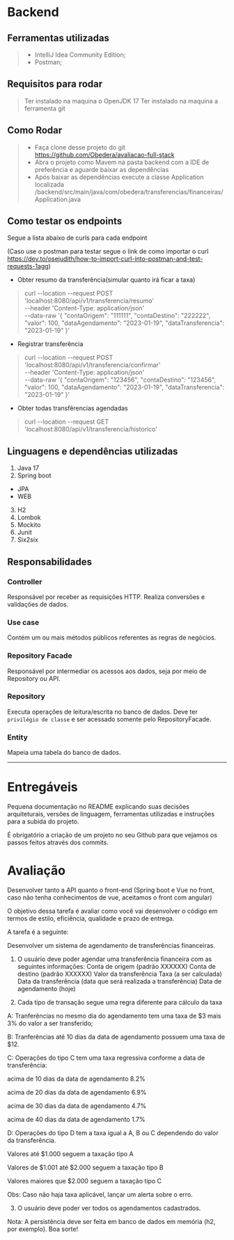 # Backend

## Ferramentas utilizadas 

> * IntelliJ Idea Community Edition;
> * Postman;

## Requisitos para rodar

> Ter instalado na maquina o OpenJDK 17
> Ter instalado na maquina a ferramenta git

## Como Rodar

> * Faça clone desse projeto do git https://github.com/Obedera/avaliacao-full-stack
> * Abra o projeto como Mavem na pasta backend com a IDE de preferência e aguarde baixar as dependências
> * Após baixar as dependências execute a classe Application localizada /backend/src/main/java/com/obedera/transferencias/financeiras/Application.java


## Como testar os endpoints
Segue a lista abaixo de curls para cada endpoint

(Caso use o postman para testar segue o link de como importar o curl https://dev.to/osejudith/how-to-import-curl-into-postman-and-test-requests-1agg)


- Obter resumo da transferência(simular quanto irá ficar a taxa)
> curl --location --request POST 'localhost:8080/api/v1/transferencia/resumo' \
--header 'Content-Type: application/json' \
--data-raw '{
    "contaOrigem": "111111",
    "contaDestino": "222222",
    "valor": 100,
    "dataAgendamento": "2023-01-19",
    "dataTransferencia": "2023-01-19"
}'


- Registrar transferência
> curl --location --request POST 'localhost:8080/api/v1/transferencia/confirmar' \
--header 'Content-Type: application/json' \
--data-raw '{
    "contaOrigem": "123456",
    "contaDestino": "123456",
    "valor": 100,
    "dataAgendamento": "2023-01-19",
    "dataTransferencia": "2023-01-19"
}'


- Obter todas transfêrencias agendadas
> curl --location --request GET 'localhost:8080/api/v1/transferencia/historico'


## Linguagens e dependências utilizadas
1. Java 17
2. Spring boot
- JPA
- WEB
3. H2
4. Lombok
5. Mockito
6. Junit
7. Six2six


## Responsabilidades

### Controller
Responsável por receber as requisições HTTP. Realiza conversões e validações de dados.

### Use case
Contém um ou mais métodos públicos referentes as regras de negócios. 

### Repository Facade
Responsável por intermediar os acessos aos dados, seja por meio de Repository ou API. 

### Repository
Executa operações de leitura/escrita no banco de dados. Deve ter `privilégio de classe` e ser acessado somente pelo RepositoryFacade.

### Entity
Mapeia uma tabela do banco de dados.


-----------------------------------------------------


# Entregáveis
 Pequena documentação no README explicando suas decisões arquiteturais, versões de linguagem,
ferramentas utilizadas e instruções para a subida do projeto.

 É obrigatório a criação de um projeto no seu Github para que vejamos os passos feitos
através dos commits.

# Avaliação

Desenvolver tanto a API quanto o front-end (Spring boot e Vue no front, caso não tenha conhecimentos de vue, aceitamos o front com angular)

O objetivo dessa tarefa é avaliar como você vai desenvolver o código em termos de estilo,
eficiência, qualidade e prazo de entrega.

A tarefa é a seguinte:

Desenvolver um sistema de agendamento de transferências financeiras.

1) O usuário deve poder agendar uma transferência financeira com as seguintes
 informações:
 Conta de origem (padrão XXXXXX)
 Conta de destino (padrão XXXXXX)
 Valor da transferência
 Taxa (a ser calculada)
 Data da transferência (data que será realizada a transferência)
 Data de agendamento (hoje)
 
2) Cada tipo de transação segue uma regra diferente para cálculo da taxa

 A: Tranferências no mesmo dia do agendamento tem uma taxa de $3 mais 3% do valor a
ser transferido;

B: Tranferências até 10 dias da data de agendamento possuem uma taxa de $12.

C: Operações do tipo C tem uma taxa regressiva conforme a data de
transferência:

 acima de 10 dias da data de agendamento 8.2%
 
 acima de 20 dias da data de agendamento 6.9%
 
 acima de 30 dias da data de agendamento 4.7%
 
 acima de 40 dias da data de agendamento 1.7%
 
 D: Operações do tipo D tem a taxa igual a A, B ou C dependendo do valor da
transferência.

 Valores até $1.000 seguem a taxação tipo A
 
 Valores de $1.001 até $2.000 seguem a taxação tipo B
 
 Valores maiores que $2.000 seguem a taxação tipo C
 
Obs: Caso não haja taxa aplicável, lançar um alerta sobre o erro.

3) O usuário deve poder ver todos os agendamentos cadastrados.

Nota: A persistência deve ser feita em banco de dados em memória (h2, por exemplo).
Boa sorte!


